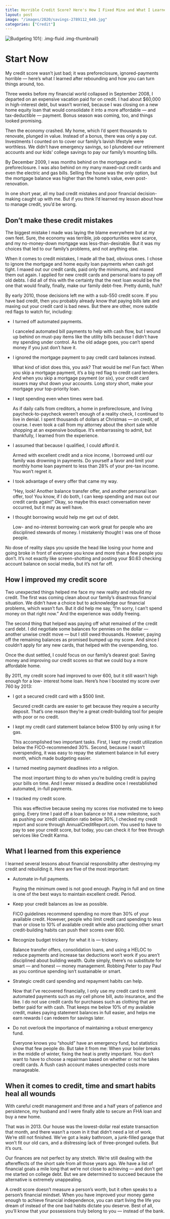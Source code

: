```yaml
---
title: Horrible Credit Score? Here's How I Fixed Mine and What I Learned
layout: post
image: "/images/2020/savings-2789112_640.jpg"
categories: ["Credit"]
---
```

![Budgeting 101](/images/2020/savings-2789112_640.jpg "Buedgeting Basics"){: .img-fluid .img-thumbnail}


# Start Now

My credit score wasn’t just bad; it was preforeclosure, ignored-payments horrible — here’s what I learned after rebounding and how you can turn things around, too.

Three weeks before my financial world collapsed in September 2008, I departed on an expensive vacation paid for on credit. I had about $60,000 in high-interest debt, but wasn’t worried, because I was closing on a new home equity loan that would consolidate it into a more affordable — and tax-deductible — payment. Bonus season was coming, too, and things looked promising.

Then the economy crashed. My home, which I’d spent thousands to renovate, plunged in value. Instead of a bonus, there was only a pay cut. Investments I counted on to cover our family’s lavish lifestyle were worthless. We didn’t have emergency savings, so I plundered our retirement accounts and our kids’ college savings to pay our family’s mounting bills.

By December 2009, I was months behind on the mortgage and in preforeclosure. I was also behind on my many maxed-out credit cards and even the electric and gas bills. Selling the house was the only option, but the mortgage balance was higher than the home’s value, even post-renovation.

In one short year, all my bad credit mistakes and poor financial decision-making caught up with me. But if you think I’d learned my lesson about how to manage credit, you’d be wrong.

## Don’t make these credit mistakes
The biggest mistake I made was laying the blame everywhere but at my own feet. Sure, the economy was terrible, job opportunities were scarce, and my no-money-down mortgage was less-than-desirable. But it was my choices that led to our family’s problems, and not anything else.

When it comes to credit mistakes, I made all the bad, obvious ones. I chose to ignore the mortgage and home equity loan payments when cash got tight. I maxed out our credit cards, paid only the minimums, and maxed them out again. I applied for new credit cards and personal loans to pay off old debts. I did all of this with the certainty that the next loan would be the one that would finally, finally, make our family debt-free. Pretty dumb, huh?

By early 2010, those decisions left me with a sub-550 credit score. If you have bad credit, then you probably already know that paying bills late and maxing out your credit card is bad news. But there are other, more subtle red flags to watch for, including:

- I turned off automated payments.

	I canceled automated bill payments to help with cash flow, but I wound up behind on must-pay items like the utility bills because I didn’t have my spending under control. As the old adage goes, you can’t spend money if you just don’t have it.

- I ignored the mortgage payment to pay credit card balances instead.

	What kind of idiot does this, you ask? That would be me! Fun fact: When you skip a mortgage payment, it’s a big red flag to credit card lenders. And when you skip a mortgage payment (or six), your credit card issuers may shut down your accounts. Long story short, make your mortgage your top-priority loan.

- I kept spending even when times were bad.

	As if daily calls from creditors, a home in preforeclosure, and living paycheck-to-paycheck weren’t enough of a reality check, I continued to live in denial. I spent thousands of dollars at Christmas — on credit, of course. I even took a call from my attorney about the short sale while shopping at an expensive boutique. It’s embarrassing to admit, but thankfully, I learned from the experience.

- I assumed that because I qualified, I could afford it.

	Armed with excellent credit and a nice income, I borrowed until our family was drowning in payments. Do yourself a favor and limit your monthly home loan payment to less than 28% of your pre-tax income. You won’t regret it.

- I took advantage of every offer that came my way.
	
	“Hey, look! Another balance transfer offer, and another personal loan offer, too! You know, if I do both, I can keep spending and max out our credit cards again!” Okay, so maybe this exact conversation never occurred, but it may as well have.

- I thought borrowing would help me get out of debt.

	Low- and no-interest borrowing can work great for people who are disciplined stewards of money. I mistakenly thought I was one of those people.

No dose of reality slaps you upside the head like losing your home and going broke in front of everyone you know and more than a few people you don’t. It’s not exactly like screen-shotting and posting your $0.63 checking account balance on social media, but it’s not far off.

## How I improved my credit score
Two unexpected things helped me face my new reality and rebuild my credit. The first was coming clean about our family’s disastrous financial situation. We didn’t have a choice but to acknowledge our financial problems, which wasn’t fun. But it did help me say, “I’m sorry, I can’t spend money on that right now.” And the experience was oddly freeing.

The second thing that helped was paying off what remained of the credit card debt. I did negotiate some balances for pennies on the dollar — another unwise credit move — but I still owed thousands. However, paying off the remaining balances as promised bumped up my score. And since I couldn’t apply for any new cards, that helped with the overspending, too.

Once the dust settled, I could focus on our family’s dearest goal: Saving money and improving our credit scores so that we could buy a more affordable home.

By 2011, my credit score had improved to over 600, but it still wasn’t high enough for a low- interest home loan. Here’s how I boosted my score over 760 by 2013:

- I got a secured credit card with a $500 limit.

	Secured credit cards are easier to get because they require a security deposit. That’s one reason they’re a great credit-building tool for people with poor or no credit.

- I kept my credit card statement balance below $100 by only using it for gas.

	This accomplished two important tasks. First, I kept my credit utilization below the FICO-recommended 30%. Second, because I wasn’t overspending, it was easy to repay the statement balance in full every month, which made budgeting easier.

- I turned meeting payment deadlines into a religion.

	The most important thing to do when you’re building credit is paying your bills on time. And I never missed a deadline once I reestablished automated, in-full payments.

- I tracked my credit score.

	This was effective because seeing my scores rise motivated me to keep going. Every time I paid off a loan balance or hit a new milestone, such as pushing our credit utilization ratio below 30%, I checked my credit report and score through AnnualCreditReport.com. You used to have to pay to see your credit score, but today, you can check it for free through services like Credit Karma.

## What I learned from this experience
I learned several lessons about financial responsibility after destroying my credit and rebuilding it. Here are five of the most important:

- Automate in-full payments.

	Paying the minimum owed is not good enough. Paying in full and on time is one of the best ways to maintain excellent credit. Period.

- Keep your credit balances as low as possible.

	FICO guidelines recommend spending no more than 30% of your available credit. However, people who limit credit card spending to less than or close to 10% of available credit while also practicing other smart credit-building habits can push their scores over 800.

- Recognize budget trickery for what it is — trickery.

	Balance transfer offers, consolidation loans, and using a HELOC to reduce payments and increase tax deductions won’t work if you aren’t disciplined about building wealth. Quite simply, there’s no substitute for smart — and honest — money management. Robbing Peter to pay Paul as you continue spending isn’t sustainable or smart.

- Strategic credit card spending and repayment habits can help.

	Now that I’ve recovered financially, I only use my credit card to remit automated payments such as my cell phone bill, auto insurance, and the like. I do not use credit cards for purchases such as clothing that are better paid for with cash. That keeps me below 10% of my available credit, makes paying statement balances in full easier, and helps me earn rewards I can redeem for savings later.

- Do not overlook the importance of maintaining a robust emergency fund.

	Everyone knows you “should” have an emergency fund, but statistics show that few people do. But take it from me: When your boiler breaks in the middle of winter, fixing the heat is pretty important. You don’t want to have to choose a repairman based on whether or not he takes credit cards. A flush cash account makes unexpected costs more manageable.

## When it comes to credit, time and smart habits heal all wounds

With careful credit management and three and a half years of patience and persistence, my husband and I were finally able to secure an FHA loan and buy a new home.

That was in 2013. Our house was the lowest-dollar real estate transaction that month, and there wasn’t a room in it that didn’t need a lot of work. We’re still not finished. We’ve got a leaky bathroom, a junk-filled garage that won’t fit our old cars, and a distressing lack of three-pronged outlets. But it’s ours.

Our finances are not perfect by any stretch. We’re still dealing with the aftereffects of the short sale from all those years ago. We have a list of financial goals a mile long that we’re not close to achieving — and don’t get me started on college debt. But we are determined to succeed because the alternative is extremely unappealing.

A credit score doesn’t measure a person’s worth, but it often speaks to a person’s financial mindset. When you have improved your money game enough to achieve financial independence, you can start living the life you dream of instead of the one bad habits dictate you deserve. Best of all, you’ll know that your possessions truly belong to you — instead of the bank.

